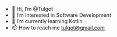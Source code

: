 - 👋 Hi, I’m @Tulgot
- 👀 I’m interested in Software Development
- 🌱 I’m currently learning Kotlin
- 📫 How to reach me tulgot@gmail.com

<!---
Tulgot/Tulgot is a ✨ special ✨ repository because its `README.md` (this file) appears on your GitHub profile.
You can click the Preview link to take a look at your changes.
--->
